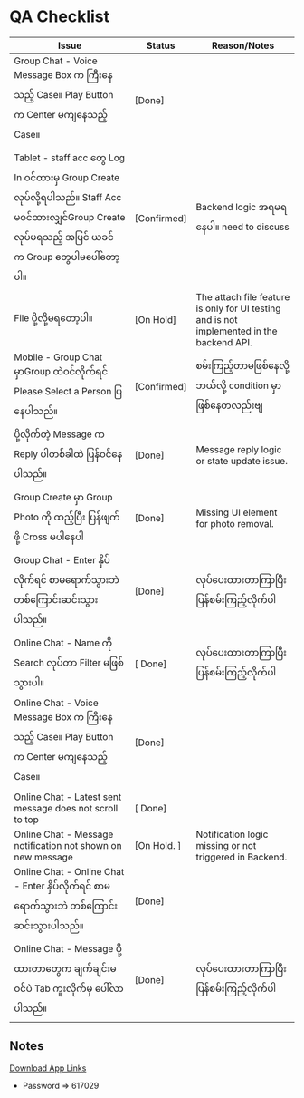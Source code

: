 
# QA Checklist

| Issue                                                                 | Status | Reason/Notes |
|-----------------------------------------------------------------------|------|-------------|
| Group Chat - Voice Message Box က ကြီးနေသည့် Case။ Play Button က Center မကျနေသည့် Case။| [Done]  |
| Tablet - staff acc တွေ Log In ဝင်ထားမှ Group Create လုပ်လို့ရပါသည်။ Staff Acc မဝင်ထားလျှင်Group Create လုပ်မရသည့် အပြင် ယခင် က Group တွေပါမပေါ်တော့ပါ။ | [Confirmed]  | Backend logic အရမရနေပါ။ need to discuss |
|File ပို့လို့မရတော့ပါ။                                              | [On Hold]  | The attach file feature is only for UI testing and is not implemented in the backend API. |
| Mobile - Group Chat မှာGroup ထဲဝင်လိုက်ရင် Please Select a Person ပြနေပါသည်။ | [Confirmed]  | စမ်းကြည့်တာမဖြစ်နေလို့ ဘယ်လို့ condition မှာ ဖြစ်နေတလည်းဗျ |
| ပို့လိုက်တဲ့ Message က Reply ပါတစ်ခါထဲ ပြန်ဝင်နေပါသည်။                            | [Done]  | Message reply logic or state update issue. |
| Group Create မှာ Group Photo ကို ထည့်ပြီး ပြန်ဖျက်ဖို့ Cross မပါနေပါ                    | [Done]  | Missing UI element for photo removal. |
| Group Chat - Enter နှိပ်လိုက်ရင် စာမရောက်သွားဘဲ တစ်ကြောင်းဆင်းသွားပါသည်။       | [Done]  | လုပ်ပေးထားတာကြာပြီး ပြန်စမ်းကြည့်လိုက်ပါ |
| Online Chat - Name ကို Search လုပ်တာ Filter မဖြစ်သွားပါ။                             | [ Done]  | လုပ်ပေးထားတာကြာပြီး ပြန်စမ်းကြည့်လိုက်ပါ |
| Online Chat - Voice Message Box က ကြီးနေသည့် Case။ Play Button က Center မကျနေသည့် Case။| [Done]  |  |
| Online Chat - Latest sent message does not scroll to top              | [ Done]  |  |
| Online Chat - Message notification not shown on new message           | [On Hold. ]  | Notification logic missing or not triggered in Backend. |
| Online Chat - Online Chat - Enter နှိပ်လိုက်ရင် စာမရောက်သွားဘဲ တစ်ကြောင်းဆင်းသွားပါသည်။      | [Done]  |  |
| Online Chat - Message ပို့ထားတာတွေက ချက်ချင်းမဝင်ပဲ Tab ကူးလိုက်မှ ပေါ်လာပါသည်။   | [Done]  | လုပ်ပေးထားတာကြာပြီး ပြန်စမ်းကြည့်လိုက်ပါ |


## Notes
[Download App Links](https://zapyatransfer.com/r/wRrezWYwjyDjwphESIZ)

- Password => 617029
